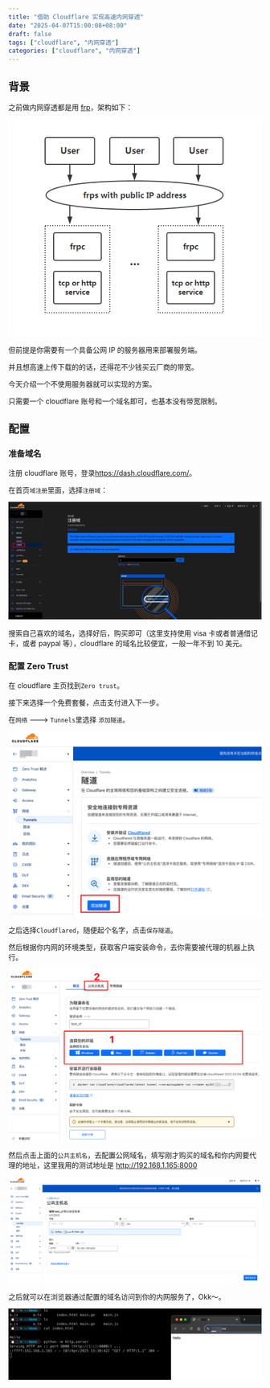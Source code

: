 ```yaml
---
title: "借助 Cloudflare 实现高速内网穿透"
date: "2025-04-07T15:00:08+08:00"
draft: false
tags: ["cloudflare", "内网穿透"]
categories: ["cloudflare", "内网穿透"]
---
```


## 背景

之前做内网穿透都是用 [frp](https://github.com/fatedier/frp)，架构如下：

![2025-04-07-15-10-nQi19R](https://raw.githubusercontent.com/zzkrix/blog-images/main/assets/2025-04-07-15-10-nQi19R.png)

但前提是你需要有一个具备公网 IP 的服务器用来部署服务端。

并且想高速上传下载的的话，还得花不少钱买云厂商的带宽。

今天介绍一个不使用服务器就可以实现的方案。

只需要一个 cloudflare 账号和一个域名即可，也基本没有带宽限制。

## 配置

### 准备域名

注册 cloudflare 账号，登录<https://dash.cloudflare.com/>。

在首页`域注册`里面，选择`注册域`：

![2025-04-07-15-15-v7Makw](https://raw.githubusercontent.com/zzkrix/blog-images/main/assets/2025-04-07-15-15-v7Makw.png)

搜索自己喜欢的域名，选择好后，购买即可（这里支持使用 visa 卡或者普通借记卡，或者 paypal 等），cloudflare 的域名比较便宜，一般一年不到 10 美元。

### 配置 Zero Trust

在 cloudflare 主页找到`Zero trust`。

接下来选择一个免费套餐，点击支付进入下一步。

在`网络` ---> `Tunnels`里选择 `添加隧道`。

![2025-04-07-15-24-AEKFfA](https://raw.githubusercontent.com/zzkrix/blog-images/main/assets/2025-04-07-15-24-AEKFfA.png)

之后选择`Cloudflared`，随便起个名字，点击`保存隧道`。

然后根据你内网的环境类型，获取客户端安装命令，去你需要被代理的机器上执行。

![2025-04-07-15-29-9pFGPf](https://raw.githubusercontent.com/zzkrix/blog-images/main/assets/2025-04-07-15-29-9pFGPf.png)

然后点击上面的`公共主机名`，去配置公网域名，填写刚才购买的域名和你内网要代理的地址，这里我用的测试地址是 <http://192.168.1.165:8000>

![2025-04-07-15-56-xNTvYz](https://raw.githubusercontent.com/zzkrix/blog-images/main/assets/2025-04-07-15-56-xNTvYz.png)

之后就可以在浏览器通过配置的域名访问到你的内网服务了，Okk～。

![2025-04-07-15-40-IEK2d4](https://raw.githubusercontent.com/zzkrix/blog-images/main/assets/2025-04-07-15-40-IEK2d4.png)
